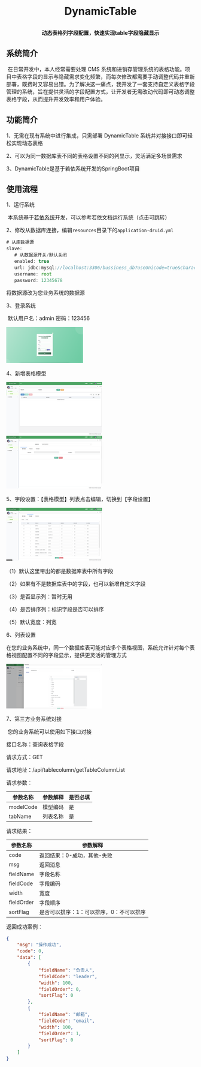 
<h1 align="center" style="margin: 30px 0 30px; font-weight: bold;">DynamicTable</h1>
<h4 align="center">动态表格列字段配置，快速实现table字段隐藏显示</h4>


## 系统简介

​	在日常开发中，本人经常需要处理 CMS 系统和进销存管理系统的表格功能。项目中表格字段的显示与隐藏需求变化频繁，而每次修改都需要手动调整代码并重新部署，既费时又容易出错。为了解决这一痛点，我开发了一套支持自定义表格字段管理的系统，旨在提供灵活的字段配置方式，让开发者无需改动代码即可动态调整表格字段，从而提升开发效率和用户体验。

## 功能简介

1、无需在现有系统中进行集成，只需部署 DynamicTable 系统并对接接口即可轻松实现动态表格

2、可以为同一数据库表不同的表格设置不同的列显示，灵活满足多场景需求

3、DynamicTable是基于若依系统开发的SpringBoot项目

## 使用流程

1、运行系统

​	本系统基于[若依系统](https://doc.ruoyi.vip/ruoyi/document/hjbs.html "超链接title")开发，可以参考若依文档运行系统（点击可跳转）

2、修改从数据库连接，编辑`resources`目录下的`application-druid.yml`

```js
# 从库数据源
slave:
   # 从数据源开关/默认关闭
   enabled: true
   url: jdbc:mysql://localhost:3306/bussiness_db?useUnicode=true&characterEncoding=utf8&zeroDateTimeBehavior=convertToNull&useSSL=true&serverTimezone=GMT%2B8
   username: root
   password: 12345678
```

将数据源改为您业务系统的数据源

3、登录系统

​	默认用户名：admin 密码：123456

<img src="https://github.com/775747758/DynamicTable/blob/master/doc/image-20241203144314646.png" alt="image-20241203144314646" style="zoom: 20%;" />

4、新增表格模型

<img src="https://github.com/775747758/DynamicTable/blob/master/doc/image-20241203150951853.png" alt="image-20241203150951853" style="zoom:25%;" />



<img src="https://github.com/775747758/DynamicTable/blob/master/doc/image-20241203151039405.png" alt="image-20241203151039405" style="zoom:25%;" />

5、字段设置：【表格模型】列表点击编辑，切换到【字段设置】

<img src="https://github.com/775747758/DynamicTable/blob/master/doc/image-20241203151200134.png" alt="image-20241203151200134" style="zoom:25%;" />

（1）默认这里带出的都是数据库表中所有字段

（2）如果有不是数据库表中的字段，也可以新增自定义字段

（3）是否显示列：暂时无用

（4）是否排序列：标识字段是否可以排序

（5）默认宽度：列宽

6、列表设置

​	在您的业务系统中，同一个数据库表可能对应多个表格视图，系统允许针对每个表格视图配置不同的字段显示，提供更灵活的管理方式

<img src="https://github.com/775747758/DynamicTable/blob/master/doc/image-20241203164951485.png" alt="image-20241203151200134" style="zoom:25%;" />

7、第三方业务系统对接

​	您的业务系统可以使用如下接口对接

接口名称：查询表格字段

请求方式：GET

请求地址：/api/tablecolumn/getTableColumnList

请求参数：

| 参数名称  | 参数解释 | 是否必填 |
| --------- | -------- | -------- |
| modelCode | 模型编码 | 是       |
| tabName   | 列表名称 | 是       |

请求结果：

| 参数名称   | 参数解释                                 |
| ---------- | ---------------------------------------- |
| code       | 返回结果：0-成功，其他-失败              |
| msg        | 返回消息                                 |
| fieldName  | 字段名称                                 |
| fieldCode  | 字段编码                                 |
| width      | 宽度                                     |
| fieldOrder | 字段顺序                                 |
| sortFlag   | 是否可以排序：1：可以排序，0：不可以排序 |

返回成功案例：

```json
{
    "msg": "操作成功",
    "code": 0,
    "data": [
        {
            "fieldName": "负责人",
            "fieldCode": "leader",
            "width": 100,
            "fieldOrder": 0,
            "sortFlag": 0
        },
        {
            "fieldName": "邮箱",
            "fieldCode": "email",
            "width": 100,
            "fieldOrder": 1,
            "sortFlag": 0
        }
    ]
}
```
